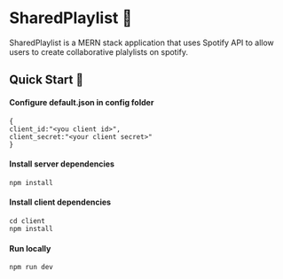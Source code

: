 # SharedPlaylist 🎵

SharedPlaylist is a MERN stack application that uses Spotify API to allow users to create collaborative plalylists on spotify.

## Quick Start 🚀

#### Configure default.json in config folder

```
{
client_id:"<you client id>",
client_secret:"<your client secret>"
}
```

#### Install server dependencies

```
npm install
```

#### Install client dependencies

```
cd client
npm install
```

#### Run locally

```
npm run dev
```

